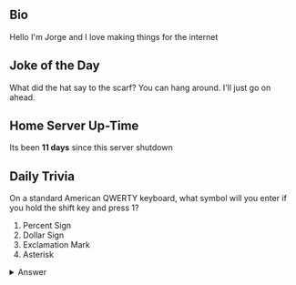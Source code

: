 ## Bio

Hello I'm Jorge and I love making things for the internet

## Joke of the Day

What did the hat say to the scarf?
You can hang around. I'll just go on ahead.


## Home Server Up-Time

Its been **11 days** since this server shutdown


## Daily Trivia

On a standard American QWERTY keyboard, what symbol will you enter if you hold the shift key and press 1?
 1. Percent Sign
 2. Dollar Sign
 3. Exclamation Mark
 4. Asterisk

<details>
  <summary>Answer</summary>
  Exclamation Mark
</details>

